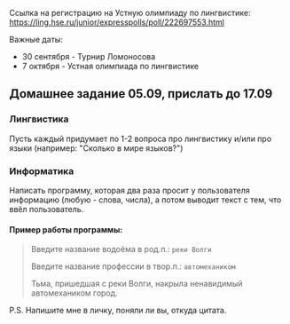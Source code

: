 Ссылка на регистрацию на Устную олимпиаду по лингвистике: <https://ling.hse.ru/junior/expresspolls/poll/222697553.html>

Важные даты:
* 30 сентября - Турнир Ломоносова
* 7 октября - Устная олимпиада по лингвистике

## Домашнее задание 05.09, прислать до 17.09
### Лингвистика
Пусть каждый придумает по 1-2 вопроса про лингвистику и/или про языки (например: "Сколько в мире языков?")
### Информатика
Написать программу, которая два раза просит у пользователя информацию (любую - слова, числа), а потом выводит текст с тем, что ввёл пользователь.
#### Пример работы программы:
>Введите название водоёма в род.п.: `реки Волги`
>
>Введите название профессии в твор.п.: `автомехаником`
>
>Тьма, пришедшая с реки Волги, накрыла ненавидимый автомехаником город.

P.S. Напишите мне в личку, поняли ли вы, откуда цитата.
